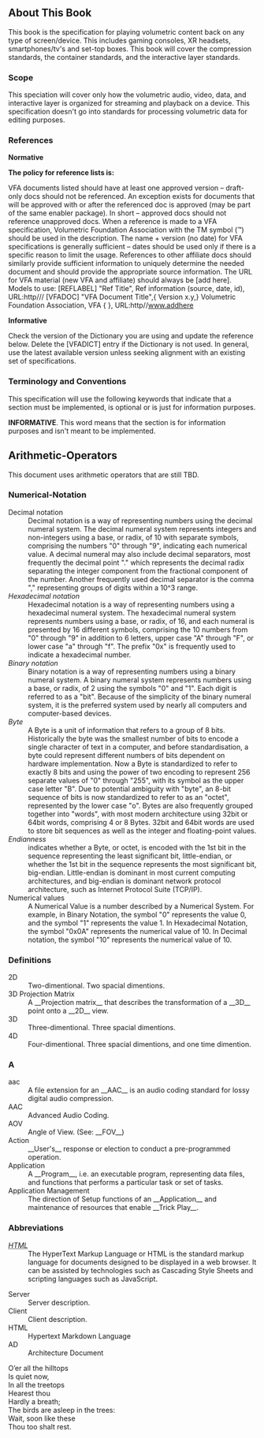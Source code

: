 ## About This Book

This book is the specification for playing volumetric content back on any type of screen/device. This includes gaming consoles, XR headsets, smartphones/tv's and set-top boxes. This book will cover the compression standards, the container standards, and the interactive layer standards.

### Scope

This speciation will cover only how the volumetric audio, video, data, and interactive layer is organized for streaming and playback on a device. This specification doesn't go into standards for processing volumetric data for editing purposes.

### References

**Normative**

**The policy for reference lists is:**

VFA documents listed should have at least one approved version – draft-only docs should not be referenced. An exception exists for documents that will be approved with or after the referenced doc is approved (may be part of the same enabler package). In short – approved docs should not reference unapproved docs.
When a reference is made to a VFA specification, Volumetric Foundation Association with the TM symbol (™) should be used in the description.
The name + version (no date) for VFA specifications is generally sufficient – dates should be used only if there is a specific reason to limit the usage.
References to other affiliate docs should similarly provide sufficient information to uniquely determine the needed document and should provide the appropriate source information.
The URL for VFA material (new VFA and affiliate) should always be [add here].
Models to use: [REFLABEL] "Ref Title", Ref information (source, date, id), URL:http/// [VFADOC] "VFA Document Title",{ Version x.y,} Volumetric Foundation Association, VFA { }, URL:http//www.addhere

**Informative**

Check the version of the Dictionary you are using and update the reference below. Delete the [VFADICT] entry if the Dictionary is not used. In general, use the latest available version unless seeking alignment with an existing set of specifications.

### Terminology and Conventions

This specification will use the following keywords that indicate that a section must be implemented, is optional or is just for information purposes.

**INFORMATIVE**. This word means that the section is for information purposes and isn't meant to be implemented.


## Arithmetic-Operators

This document uses arithmetic operators that are still TBD.

### Numerical-Notation

<dl>
    <dt>Decimal notation</dt>
    <dd>Decimal notation is a way of representing numbers using the decimal numeral system. The decimal numeral system represents integers and non-integers using a base, or radix, of 10 with separate symbols, comprising the numbers "0" through "9", indicating each numerical value. A decimal numeral may also include decimal separators, most frequently the decimal point "." which represents the decimal radix separating the integer component from the fractional component of the number. Another frequently used decimal separator is the comma "," representing groups of digits within a 10^3 range.</dd>
    <dt><dfn id="hexadecimal_notation" title="Hexadecimal Notation">Hexadecimal notation</dfn></dt>
    <dd>Hexadecimal notation is a way of representing numbers using a hexadecimal numeral system. The hexadecimal numeral system represents numbers using a base, or radix, of 16, and each numeral is presented by 16 different symbols, comprising the 10 numbers from "0" through "9" in addition to 6 letters, upper case "A" through "F", or lower case "a" through "f". The prefix "0x" is frequently used to indicate a hexadecimal number.</dd>
    <dt><dfn id="binary_notation" title="Binary Notation">Binary notation</dfn></dt>
    <dd>Binary notation is a way of representing numbers using a binary numeral system. A binary numeral system represents numbers using a base, or radix, of 2 using the symbols "0" and "1". Each digit is referred to as a "bit". Because of the simplicity of the binary numeral system, it is the preferred system used by nearly all computers and computer-based devices.</dd>
    <dt><dfn id="byte" title="Byte">Byte</dfn></dt>
    <dd>A Byte is a unit of information that refers to a group of 8 bits. Historically the byte was the smallest number of bits to encode a single character of text in a computer, and before standardisation, a byte could represent different numbers of bits dependent on hardware implementation. Now a Byte is standardized to refer to exactly 8 bits and using the power of two encoding to represent 256 separate values of "0" through "255", with its symbol as the upper case letter "B". Due to potential ambiguity with "byte", an 8-bit sequence of bits is now standardized to refer to as an "octet", represented by the lower case "o". Bytes are also frequently grouped together into "words", with most modern architecture using 32bit or 64bit words, comprising 4 or 8 Bytes. 32bit and 64bit words are used to store bit sequences as well as the integer and floating-point values.</dd>
    <dt><dfn id="endianness" title="Endianness" data-ref="url">Endianness</dt> 
    <dd>indicates whether a Byte, or octet, is encoded with the 1st bit in the sequence representing the least significant bit, little-endian, or whether the 1st bit in the sequence represents the most significant bit, big-endian. Little-endian is dominant in most current computing architectures, and big-endian is dominant network protocol architecture, such as Internet Protocol Suite (TCP/IP).</dd>
    <dt>Numerical values</dt>
    <dd>A Numerical Value is a number described by a Numerical System. For example, in Binary Notation, the symbol "0" represents the value 0, and the symbol "1" represents the value 1. In Hexadecimal Notation, the symbol "0x0A" represents the numerical value of 10. In Decimal notation, the symbol "10" represents the numerical value of 10.</dd>
</dl> 

### Definitions
<dl> 
    <dt>2D</dt> 
    <dd>Two-dimentional. Two spacial dimentions.</dd>
    <dt>3D Projection Matrix</dt> 
    <dd>A __Projection matrix__ that describes the transformation of a __3D__ point onto a __2D__ view.</dd>
    <dt>3D</dt>
    <dd>Three-dimentional. Three spacial dimentions.</dd>
    <dt>4D</dt>
    <dd>Four-dimentional. Three spacial dimentions, and one time dimention.</dd>
</dl>

### A

<dl>
    <dt>aac</dt>
    <dd> A file extension for an __AAC__ is an audio coding standard for lossy digital audio compression.</dd>
    <dt>AAC</dt> 
    <dd>Advanced Audio Coding.</dd>
    <dt>AOV</dt> 
    <dd>Angle of View. (See: __FOV__)</dd>
    <dt>Action</dt> 
    <dd>__User's__ response or election to conduct a pre-programmed operation.</dd>
    <dt>Application</dt> 
    <dd>A __Program__, i.e. an executable program, representing data files, and functions that performs a particular task or set of tasks.</dd>
    <dt>Application Management</dt>
    <dd>The direction of Setup functions of an __Application__ and maintenance of resources that enable __Trick Play__.</dd>
</dl>

### Abbreviations
<dl>
    <dt>
      <dfn id="html"><abbr title="HyperText Markup Language">HTML</abbr></dfn>
    </dt>
    <dd>The HyperText Markup Language or HTML is the standard markup language for documents designed to be displayed in a web browser. It can be assisted by technologies such as Cascading Style Sheets and scripting languages such as JavaScript.</dd>
</dl>
        <dl>
            <dt>Server</dt>
            <dd>Server description.</dd>
            <dt>Client</dt>
            <dd>Client description.</dd>
            <dt>HTML</dt>
            <dd>Hypertext Markdown Language</dd>
            <dt>AD</dt>
            <dd>Architecture Document</dd>
        </dl>
        <p>O’er all the hilltops<br />
           Is quiet now,<br />
           In all the treetops<br />
           Hearest thou<br />
           Hardly a breath;<br />
           The birds are asleep in the trees:<br />
           Wait, soon like these<br />
           Thou too shalt rest.<br />
        </p>
</br>
</br>
</br>
</br>
</br>
</br>
</br>
</br>
</br>
</br>
</br>
</br>
</br>
</br>
</br>
</br>
</br>
</br>
</br>
</br>
</br>
</br>
</br>
</br>
</br>
</br>
</br>
</br>
</br>
</br>
</br>
</br>
</br>
</br>
</br>
</br>
</br>
</br>
</br>
</br>
</br>
</br>
</br>
</br>
</br>
</br>
</br>
</br>
</br>
</br>
</br>
</br>
</br>
</br>
</br>
</br>
</br>
</br>
</br>
</br>
</br>
</br>
</br>
</br>
</br>
</br>
</br>
</br>
</br>
</br>
</br>
</br>
</br>
</br>
</br>
</br>
</br>
</br>
</br>
</br>
</br>
</br>
</br>
</br>
</br>
</br>
</br>
</br>
</br>
</br>
</br>
</br>
</br>
</br>
</br>
</br>
</br>
</br>
</br>
</br>
</br>
</br>
</br>
</br>
</br>
</br>
</br>
</br>
</br>
</br>
</br>
</br>
</br>
</br>
</br>
</br>
</br>
</br>
</br>
</br>
</br>
</br>
</br>
</br>
</br>
</br>
</br>
</br>


### dfn

```html
<dt>Decimal notation</dt>
<dd>... definition statement...</dd>
```

**Usage**

* bla, bla, bla, <a>Decimal notation</a>

### dfn(id)

```html
<dt>
    <dfn id="hexadecimal_notation">Hexadecimal notation</dfn>
</dt>
<dd>... definition statement...</dd>
```

**Usage**
* bla, bla, bla, <a href="#hexadecimal_notation">Hexadecimal notation</a>
* bla, bla, bla, <a href="#hexadecimal_notation">Hexadecimal notation<strong>s</strong></a>

```html
bla, bla, bla, <a href="#hexadecimal_notation">Hexadecimal notation</a>

bla, bla, bla, <a href="#hexadecimal_notation">Hexadecimal notations</a>

```

### dfn(id, title)

```html
 <dt>
    <dfn id="binary_notation" title="Binary Notation">Binary notation</dfn>
 </dt>
 <dd>... definition statement</dd>

```
**Usage**
* bla, bla, bla, <a href="#binary_notation" title="Binary Notation">Binary notation</a>

```html
bla, bla, bla, <a href="#binary_notation" title="Binary Notation">Binary notation</a>
```

### dfn(id, title, data-ref)

```html
<dt>
    <dfn id="byte" title="Byte" data-ref="url">Byte</dfn>
</dt>
```
**Usage**
* bla, bla, bla, <a href="#byte" title="Byte">Byte</a>

```html
bla, bla, bla, <a href="#byte" title="Byte">Byte</a>
```

### dfn (id, abbr(title))
```html
<dt>
    <dfn id="html">
        <abbr title="HyperText Markup Language">HTML</abbr>
    </dfn>
</dt>
<dd>... provide abbreviation details</dd>
```
**Usage**
* bla, bla, bla, <a href="#html" title="HyperText Markup Language">HTML</a>

```html
bla, bla, bla, <a href="#html" title="HyperText Markup Language">HTML</a>
```

### Simple Format


```html
 <dt>
    <dfn id="binary_notation" title="Binary Notation">Binary notation</dfn>
 </dt>
 <dd>... definition statement</dd>

```

**Usage**

* <a>Binary Notation</a>
* <a title="Binary Notation">Binary Notations</a>

```html
* <a>Binary Notation</a>
* <a title="Binary Notation">Binary Notations</a>
```

```html
    <dt title="Binary Notation">Binary notation</dt>
    <dd>Binary notation is ...</dd>
```
### New Proposal
#### Singular Definition
**Markdown:**

```html
<dl>
    <dt>Server</dt>
    <dd>Server description.</dd>
</dl>
```

**HTMl**
```html
<dl>
    <dt id="server">Server</dt>
    <dd>Server description.</dd>
</dl>
```

**Markdown**

bla, bla, bla, bla, <a>Server</a>    <br /> 

```html
    bla, bla, bla, bla, <a>Server</a>
```

**HTML**
```html
    bla, bla, bla, bla, <a href="#server">Server</a>
```

#### Plural Definition 
**Markdown**
```html
        <dl>
            <dt>Client</dt>
            <dd>Client description.</dd>
        </dl>
```

 bla, bla, bla, bla, <a title="Client">Clients</a><br />

```html
 bla, bla, bla, bla, <a title="Client">Clients</a>
```

**HTML**
```html
        <dl>
            <dt id="client">Client</dt>
            <dd>Client description.</dd>
        </dl>
```

```html
bla, bla, bla, bla, <a href="#client" title="Client">Clients</a>

```

#### Singular Abbreviation
**Abbreviation**
```html
        <dl>
            <dt>HTML</dt>
            <dd>Hypertext Markdown Language</dd>
        </dl>
```
**Usage**

blo, blo, blo, blo, <abbr>HTML</abbr><br />

```html
    blo, blo, blo, blo, <abbr>HTML</abbr>
```
#### Plural Abbreviation
**Abbreviation**
```html
        <dl>
            <dt>AD</dt>
            <dd>Architecture Document</dd>
        </dl>
```

**Usage**

blo, blo, blo, blo, <abbr title="AD">ADs</abbr>

```html
    blo, blo, blo, blo, <abbr title="AD">ADs</abbr>
```

### Reference to Another Description

#### Markdown
```html
        <dl>
            <dt>HTML</dt>
            <dd>href="url"</dd>
        </dl>
```

#### Usage

```html
 bla, bla, bla, bla, <a>HTML</a>

```
### Jan 22, 2023
#### Definitions


bla, bla, <a>2D</a>
bla, bla, <a>3D Projection Matrix</a>
bla, bla, <a>3D</a>
bla, bla, <a>4D</a>
bla, bla, <a title="2D">2D's</a>

#### Abbreviations
<dl>
    <dt>TS</dt>
    <dd>Technical Specification</dd>
    <dt>ERP</dt>
    <dd>Enabler Release Package</dd>
</dl>

bla, bla, <abbr>TS</abbr>
bla, bla, <abbr>ERP</abbr>

Plural:
bla, bla, <abbr title="TS">TS's</abbr>
bla, bla, <abbr title="ERP">ERP's</abbr>


### Definitions
* This is how a `definition` is defined on the markdown document:


 <dl>
     <dt>Git</dt>
    <dd>Git is a distributed version control system that tracks changes in any set of text files.</dd>
 </dl>

Where:
    `<dl>` = definition list;
    `<dt>` = definition title;
    `<dd>` = definition description.

* This is how a `definition` is used in a section text.


bla, bla, bla, 
<a>Git</a> is a free and open-source distributed version control system designed to handle everything from small to very large projects quickly and efficiently.
bla, bla, bla,


* This is how a `definition` is displayed in HTML and PDF documents.



### Abbreviations
This is how an `abbreviation` is written on the markdown documents:


 <dl>
    <dt>SH</dt>
    <dd>Standards Hub</dd>
 </dl>

Where:
    `<dl>` = definition list;
    `<dt>` = definition title;
    `<dd>` = definition description.

* This is how an `abbreviation` is used in a section text.


bla, bla, bla, 
<abbr>SH</abbr> is a Service Management Association that provides Standards Organizations with an end-to-end service, from organization formation to publication of the organization outputs.
bla, bla

